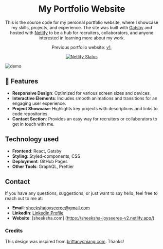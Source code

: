 <h1 align="center">
  My Portfolio Website
</h1>
<p align="center">
  This is the source code for my personal portfolio website, where I showcase my skills, projects, and experience.
  The site was built with <a href="https://www.gatsbyjs.org/" target="_blank">Gatsby</a> and hosted with <a href="https://www.netlify.com/" target="_blank">Netlify</a> to be a hub for recruiters, collaborators, and anyone interested in learning more about my work.
</p>
<p align="center">
  Previous portfolio website:
  <a href="https://sheeksha.github.io/sheekshajoyseeree/" target="_blank">v1</a>,

</p>
<p align="center">
  <a href="https://app.netlify.com/sites/sheeksha-joyseeree-v2/deploys" target="_blank">
    <img src="https://api.netlify.com/api/v1/badges/1963b488-7b78-48c9-9e2d-6fb5e47ab3af/deploy-status" alt="Netlify Status" />
  </a>
</p>

![demo](https://github.com/sheeksha/website-v2/blob/main/src/images/demo.png)


## 🚨 Features

- **Responsive Design**: Optimized for various screen sizes and devices.
- **Interactive Elements**: Includes smooth animations and transitions for an engaging user experience.
- **Project Showcase**: Highlights key projects with descriptions and links to code repositories.
- **Contact Section**: Provides an easy way for recruiters or collaborators to get in touch with me.


## Technology used
- **Frontend**: React, Gatsby
- **Styling**: Styled-components, CSS
- **Deployment**: GitHub Pages
- **Other Tools**: GraphQL, Prettier


## Contact

If you have any questions, suggestions, or just want to say hello, feel free to reach out to me at:

- **Email**: sheekshajoyseeree@gmail.com
- **LinkedIn**: [LinkedIn Profile](https://www.linkedin.com/in/sheeksha/)
- **Website**: [sheeksha.com] (https://sheeksha-joyseeree-v2.netlify.app/)


### Credits

This design was inspired from [brittanychiang.com](https://brittanychiang.com). Thanks!



